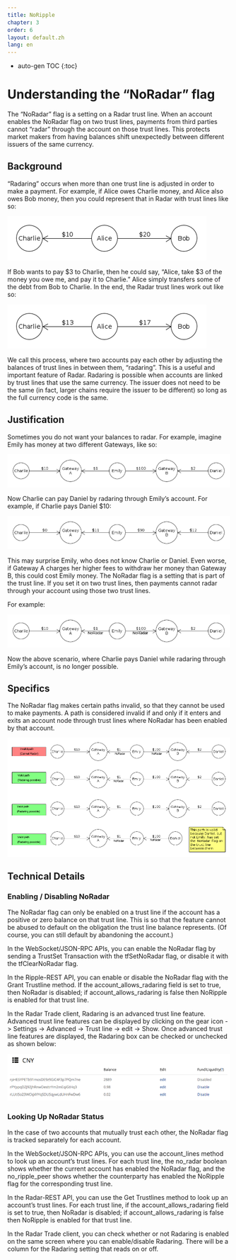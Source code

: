 ```yaml
---
title: NoRipple
chapter: 3
order: 6
layout: default.zh
lang: en
---
```


* auto-gen TOC
{:toc}

# Understanding the “NoRadar” flag

The “NoRadar” flag is a setting on a Radar trust line. When an account enables the NoRadar flag on two trust lines, payments from third parties cannot “radar” through the account on those trust lines. This protects market makers from having balances shift unexpectedly between different issuers of the same currency.

## Background

“Radaring” occurs when more than one trust line is adjusted in order to make a payment. For example, if Alice owes Charlie money, and Alice also owes Bob money, then you could represent that in Radar with trust lines like so:

![noripple-01](/assets/images/ds/noripple-01.png)

If Bob wants to pay $3 to Charlie, then he could say, “Alice, take $3 of the money you owe me, and pay it to Charlie.” Alice simply transfers some of the debt from Bob to Charlie. In the end, the Radar trust lines work out like so:

![noripple-02](/assets/images/ds/noripple-02.png)

We call this process, where two accounts pay each other by adjusting the balances of trust lines in between them, “radaring”. This is a useful and important feature of Radar. Radaring is possible when accounts are linked by trust lines that use the same currency. The issuer does not need to be the same (in fact, larger chains require the issuer to be different) so long as the full currency code is the same.

## Justification

Sometimes you do not want your balances to radar. For example, imagine Emily has money at two different Gateways, like so:

![noripple-03](/assets/images/ds/noripple-03.png)

Now Charlie can pay Daniel by radaring through Emily’s account. For example, if Charlie pays Daniel $10:

![noripple-04](/assets/images/ds/noripple-04.png)

This may surprise Emily, who does not know Charlie or Daniel. Even worse, if Gateway A charges her higher fees to withdraw her money than Gateway B, this could cost Emily money. The NoRadar flag is a setting that is part of the trust line. If you set it on two trust lines, then payments cannot radar through your account using those two trust lines.

For example:

![noripple-05](/assets/images/ds/noripple-05.png)

Now the above scenario, where Charlie pays Daniel while radaring through Emily’s account, is no longer possible.

## Specifics
The NoRadar flag makes certain paths invalid, so that they cannot be used to make payments. A path is considered invalid if and only if it enters and exits an account node through trust lines where NoRadar has been enabled by that account.

![noripple-06](/assets/images/ds/noripple-06.png)

## Technical Details

### Enabling / Disabling NoRadar

The NoRadar flag can only be enabled on a trust line if the account has a positive or zero balance on that trust line. This is so that the feature cannot be abused to default on the obligation the trust line balance represents. (Of course, you can still default by abandoning the account.)

In the WebSocket/JSON-RPC APIs, you can enable the NoRadar flag by sending a TrustSet Transaction with the tfSetNoRadar flag, or disable it with the tfClearNoRadar flag.

In the Ripple-REST API, you can enable or disable the NoRadar flag with the Grant Trustline method. If the account_allows_radaring field is set to true, then NoRadar is disabled; if account_allows_radaring is false then NoRipple is enabled for that trust line.

In the Radar Trade client, Radaring is an advanced trust line feature. Advanced trust line features can be displayed by clicking on the gear icon -> Settings -> Advanced -> Trust line -> edit -> Show. Once advanced trust line features are displayed, the Radaring box can be checked or unchecked as shown below:

![trust](/assets/images/ds/trust.png)

### Looking Up NoRadar Status

In the case of two accounts that mutually trust each other, the NoRadar flag is tracked separately for each account.

In the WebSocket/JSON-RPC APIs, you can use the account_lines method to look up an account’s trust lines. For each trust line, the no_radar boolean shows whether the current account has enabled the NoRadar flag, and the no_ripple_peer shows whether the counterparty has enabled the NoRipple flag for the corresponding trust line.

In the Radar-REST API, you can use the Get Trustlines method to look up an account’s trust lines. For each trust line, if the account_allows_radaring field is set to true, then NoRadar is disabled; if account_allows_radaring is false then NoRipple is enabled for that trust line.

In the Radar Trade client, you can check whether or not Radaring is enabled on the same screen where you can enable/disable Radaring. There will be a column for the Radaring setting that reads on or off.
